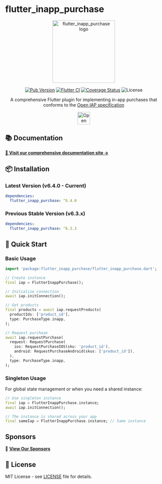 # flutter_inapp_purchase

<div align="center">
  <img src="https://flutter-inapp-purchase.hyo.dev/img/logo.png" width="200" alt="flutter_inapp_purchase logo" />
  
  [![Pub Version](https://img.shields.io/pub/v/flutter_inapp_purchase.svg?style=flat-square)](https://pub.dartlang.org/packages/flutter_inapp_purchase) [![Flutter CI](https://github.com/hyochan/flutter_inapp_purchase/actions/workflows/ci.yml/badge.svg)](https://github.com/hyochan/flutter_inapp_purchase/actions/workflows/ci.yml) [![Coverage Status](https://codecov.io/gh/hyochan/flutter_inapp_purchase/branch/main/graph/badge.svg?token=WXBlKvRB2G)](https://codecov.io/gh/hyochan/flutter_inapp_purchase) ![License](https://img.shields.io/badge/license-MIT-blue.svg)
  
  A comprehensive Flutter plugin for implementing in-app purchases that conforms to the [Open IAP specification](https://openiap.dev)

<a href="https://openiap.dev"><img src="https://openiap.dev/logo.png" alt="Open IAP" height="40" /></a>

</div>

## 📚 Documentation

**[📖 Visit our comprehensive documentation site →](https://flutter-inapp-purchase.hyo.dev)**

## 📦 Installation

### Latest Version (v6.4.0 - Current)
```yaml
dependencies:
  flutter_inapp_purchase: ^6.4.0
```

### Previous Stable Version (v6.3.x)
```yaml
dependencies:
  flutter_inapp_purchase: ^6.3.3
```

## 🔧 Quick Start

### Basic Usage

```dart
import 'package:flutter_inapp_purchase/flutter_inapp_purchase.dart';

// Create instance
final iap = FlutterInappPurchase();

// Initialize connection
await iap.initConnection();

// Get products
final products = await iap.requestProducts(
  productIds: ['product_id'],
  type: PurchaseType.inapp,
);

// Request purchase
await iap.requestPurchase(
  request: RequestPurchase(
    ios: RequestPurchaseIOS(sku: 'product_id'),
    android: RequestPurchaseAndroid(skus: ['product_id']),
  ),
  type: PurchaseType.inapp,
);
```

### Singleton Usage

For global state management or when you need a shared instance:

```dart
// Use singleton instance
final iap = FlutterInappPurchase.instance;
await iap.initConnection();

// The instance is shared across your app
final sameIap = FlutterInappPurchase.instance; // Same instance
```

## Sponsors

💼 **[View Our Sponsors](https://openiap.dev/sponsors)**

## 📄 License

MIT License - see [LICENSE](LICENSE) file for details.
